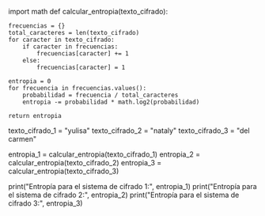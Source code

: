 import math
def calcular_entropia(texto_cifrado):
   
    frecuencias = {}
    total_caracteres = len(texto_cifrado)
    for caracter in texto_cifrado:
        if caracter in frecuencias:
            frecuencias[caracter] += 1
        else:
            frecuencias[caracter] = 1
   
    entropia = 0
    for frecuencia in frecuencias.values():
        probabilidad = frecuencia / total_caracteres
        entropia -= probabilidad * math.log2(probabilidad)
    
    return entropia

texto_cifrado_1 = "yulisa"
texto_cifrado_2 = "nataly"
texto_cifrado_3 = "del carmen"

entropia_1 = calcular_entropia(texto_cifrado_1)
entropia_2 = calcular_entropia(texto_cifrado_2)
entropia_3 = calcular_entropia(texto_cifrado_3)

print("Entropía para el sistema de cifrado 1:", entropia_1)
print("Entropía para el sistema de cifrado 2:", entropia_2)
print("Entropía para el sistema de cifrado 3:", entropia_3)
